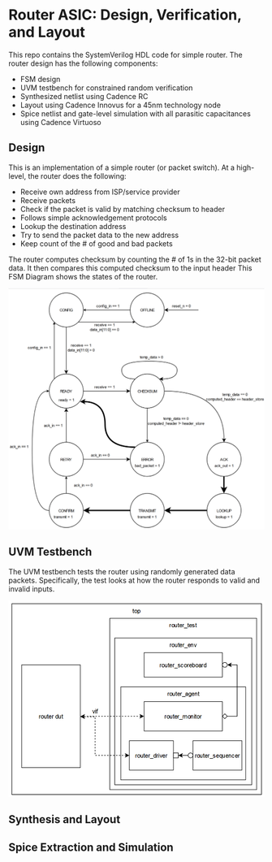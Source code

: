 # Router ASIC: Design, Verification, and Layout
This repo contains the SystemVerilog HDL code for simple router. The router design has the following components:
- FSM design
- UVM testbench for constrained random verification
- Synthesized netlist using Cadence RC
- Layout using Cadence Innovus for a 45nm technology node
- Spice netlist and gate-level simulation with all parasitic capacitances using Cadence Virtuoso

## Design
This is an implementation of a simple router (or packet switch). At a high-level, the router does the following:
-	Receive own address from ISP/service provider
-	Receive packets
-	Check if the packet is valid by matching checksum to header
-	Follows simple acknowledgement protocols
-	Lookup the destination address
-	Try to send the packet data to the new address
-	Keep count of the # of good and bad packets

The router computes checksum by counting the # of 1s in the 32-bit packet data. It then compares this computed checksum to the input header
This FSM Diagram shows the states of the router.

<img src="images/fsm.png" alt="fsm" width="700"/>

## UVM Testbench
The UVM testbench tests the router using randomly generated data packets. Specifically, the test looks at how the router responds to valid and invalid inputs.

<img src="images/uvm_block_diagram.png" alt="uvm" width="700"/>

## Synthesis and Layout

## Spice Extraction and Simulation
